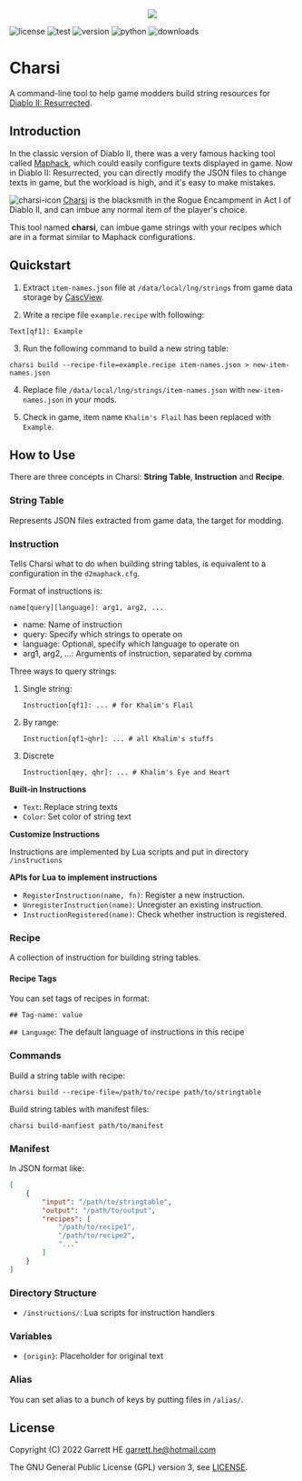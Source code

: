 <div align="center">
    <img src="https://raw.githubusercontent.com/garrett-he/charsi/main/docs/images/logo.png"/>
</div>

![license](https://img.shields.io/github/license/garrett-he/charsi)
![test](https://img.shields.io/github/actions/workflow/status/garrett-he/charsi/test.yml)
![version](https://img.shields.io/pypi/v/charsi)
![python](https://img.shields.io/pypi/pyversions/charsi)
![downloads](https://img.shields.io/pypi/dm/charsi)

# Charsi

A command-line tool to help game modders build string resources
for [Diablo II: Resurrected][1].

## Introduction

In the classic version of Diablo II, there was a very famous hacking tool called
[Maphack][2], which could easily configure texts displayed in game. Now in
Diablo II: Resurrected, you can directly modify the JSON files to change texts
in game, but the workload is high, and it's easy to make mistakes.

![charsi-icon](./docs/images/charsi-icon.png) [Charsi][3] is the blacksmith in
the Rogue Encampment in Act I of Diablo II, and can imbue any normal item of the
player's choice.

This tool named **charsi**, can imbue game strings with your recipes which are
in a format similar to Maphack configurations.

## Quickstart

1. Extract `item-names.json` file at `/data/local/lng/strings` from game data
   storage by [CascView](http://www.zezula.net/en/casc/main.html).

2. Write a recipe file `example.recipe` with following:

```
Text[qf1]: Example
```

3. Run the following command to build a new string table:

```
charsi build --recipe-file=example.recipe item-names.json > new-item-names.json
```

4. Replace file `/data/local/lng/strings/item-names.json`
   with `new-item-names.json` in your mods.

5. Check in game, item name `Khalim's Flail` has been replaced with `Example`.

## How to Use

There are three concepts in Charsi: **String Table**, **Instruction** and
**Recipe**.

### String Table

Represents JSON files extracted from game data, the target for modding.

### Instruction

Tells Charsi what to do when building string tables, is equivalent to a
configuration in the `d2maphack.cfg`.

Format of instructions is:

```
name[query][language]: arg1, arg2, ...
```

* name: Name of instruction
* query: Specify which strings to operate on
* language: Optional, specify which language to operate on
* arg1, arg2, ...: Arguments of instruction, separated by comma

Three ways to query strings:

1. Single string:
   ```
   Instruction[qf1]: ... # for Khalim's Flail
   ```

2. By range:
   ```
   Instruction[qf1~qhr]: ... # all Khalim's stuffs
   ```

3. Discrete
   ```
   Instruction[qey, qhr]: ... # Khalim's Eye and Heart
   ```

**Built-in Instructions**

* `Text`: Replace string texts
* `Color`: Set color of string text

**Customize Instructions**

Instructions are implemented by Lua scripts and put in directory `/instructions`

**APIs for Lua to implement instructions**

* `RegisterInstruction(name, fn)`: Register a new instruction.
* `UnregisterInstruction(name)`: Unregister an existing instruction.
* `InstructionRegistered(name)`: Check whether instruction is registered.

### Recipe

A collection of instruction for building string tables.

#### Recipe Tags

You can set tags of recipes in format:

```
## Tag-name: value
```

`## Language`: The default language of instructions in this recipe

### Commands

Build a string table with recipe:

```
charsi build --recipe-file=/path/to/recipe path/to/stringtable
```

Build string tables with manifest files:

```
charsi build-manfiest path/to/manifest
```

### Manifest

In JSON format like:

```json
[
    {
        "input": "/path/to/stringtable",
        "output": "/path/to/output",
        "recipes": [
            "/path/to/recipe1",
            "/path/to/recipe2",
            "..."
        ]
    }
]
```

### Directory Structure

* `/instructions/`: Lua scripts for instruction handlers

### Variables

* `{origin}`: Placeholder for original text

### Alias

You can set alias to a bunch of keys by putting files in `/alias/`.

## License

Copyright (C) 2022 Garrett HE <garrett.he@hotmail.com>

The GNU General Public License (GPL) version 3, see [LICENSE](./LICENSE).

[1]: https://diablo2.blizzard.com

[2]: https://diablo2.diablowiki.net/Maphack

[3]: https://diablo.fandom.com/wiki/Charsi
